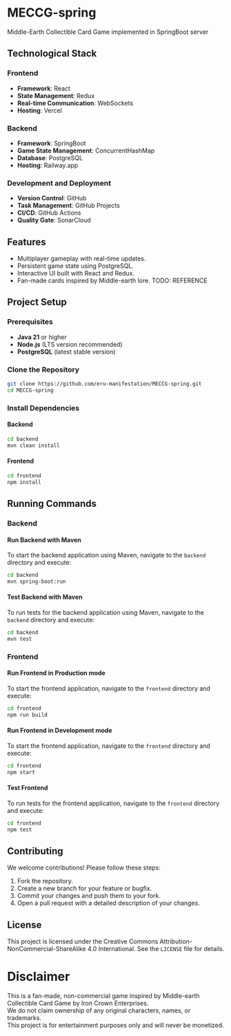 # MECCG-spring
 Middle-Earth Collectible Card Game implemented in SpringBoot server

## Technological Stack

### Frontend
- **Framework**: React
- **State Management**: Redux
- **Real-time Communication**: WebSockets
- **Hosting**: Vercel

### Backend
- **Framework**: SpringBoot
- **Game State Management**: ConcurrentHashMap
- **Database**: PostgreSQL
- **Hosting**: Railway.app

### Development and Deployment
- **Version Control**: GitHub
- **Task Management**: GitHub Projects
- **CI/CD**: GitHub Actions
- **Quality Gate**: SonarCloud

## Features
- Multiplayer gameplay with real-time updates.
- Persistent game state using PostgreSQL.
- Interactive UI built with React and Redux.
- Fan-made cards inspired by Middle-earth lore. TODO: REFERENCE

## Project Setup

### Prerequisites
- **Java 21** or higher
- **Node.js** (LTS version recommended)
- **PostgreSQL** (latest stable version)

### Clone the Repository
```bash
git clone https://github.com/eru-manifestation/MECCG-spring.git
cd MECCG-spring
```

### Install Dependencies
#### Backend
```bash
cd backend
mvn clean install
```

#### Frontend
```bash
cd frontend
npm install
```

## Running Commands

### Backend

#### Run Backend with Maven
To start the backend application using Maven, navigate to the `backend` directory and execute:

```bash
cd backend
mvn spring-boot:run
```

#### Test Backend with Maven
To run tests for the backend application using Maven, navigate to the `backend` directory and execute:

```bash
cd backend
mvn test
```

### Frontend

#### Run Frontend in Production mode
To start the frontend application, navigate to the `frontend` directory and execute:
```bash
cd frontend
npm run build
```

#### Run Frontend in Development mode
To start the frontend application, navigate to the `frontend` directory and execute:
```bash
cd frontend
npm start
```

#### Test Frontend
To run tests for the frontend application, navigate to the `frontend` directory and execute:
```bash
cd frontend
npm test
```

## Contributing
We welcome contributions! Please follow these steps:
1. Fork the repository.
2. Create a new branch for your feature or bugfix.
3. Commit your changes and push them to your fork.
4. Open a pull request with a detailed description of your changes.

## License
This project is licensed under the Creative Commons Attribution-NonCommercial-ShareAlike 4.0 International. See the `LICENSE` file for details.


# Disclaimer
This is a fan-made, non-commercial game inspired by Middle-earth Collectible Card Game by Iron Crown Enterprises.  
We do not claim ownership of any original characters, names, or trademarks.  
This project is for entertainment purposes only and will never be monetized.
